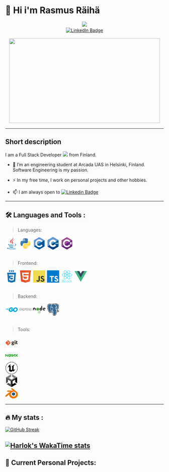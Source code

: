 # 👋 Hi i'm Rasmus Räihä

<div id="header" align="center">
  <img src="https://i.giphy.com/media/v1.Y2lkPTc5MGI3NjExcGk4ZnkwZ2RmMDZhdTFpZWM5dnVmN2hpbDNjeW14ZWoyeWo3MW5yaSZlcD12MV9pbnRlcm5hbF9naWZfYnlfaWQmY3Q9Zw/USV0ym3bVWQJJmNu3N/giphy.gif" width="100"/>
  <div id="badges">
    <a href="https://www.linkedin.com/in/rasmus-räihä">
      <img src="https://img.shields.io/badge/LinkedIn-blue?style=for-the-badge&logo=linkedin&logoColor=white" alt="LinkedIn Badge"/>
    </a>
  </div>
  <img src="https://komarev.com/ghpvc/?username=Ranzz02&style=flat-square&color=blue" alt=""/>
</div>
<div align="center">
  <img src="https://i.giphy.com/media/v1.Y2lkPTc5MGI3NjExYzF0NW5wbTNkMzI3eGhmZXZ1Mmc2cXFuYWxqcjhzN2p6c2t3dm1uciZlcD12MV9pbnRlcm5hbF9naWZfYnlfaWQmY3Q9Zw/ZVik7pBtu9dNS/giphy.gif" width="480" height="268"/>
</div>

---

## Short description

I am a Full Stack Developer <img src="https://media.giphy.com/media/WUlplcMpOCEmTGBtBW/giphy.gif" width="30"> from Finland.

- 🔭 I’m an engineering student at Arcada UAS in Helsinki, Finland. Software Engineering is my passion.

- ⚡ In my free time, I work on personal projects and other hobbies.

- 📫 I am always open to  [![Linkedin Badge](https://img.shields.io/badge/LinkedIn-blue?style=flat&logo=Linkedin&logoColor=white)](https://www.linkedin.com/in/rasmus-räihä)

---

## 🛠️ Languages and Tools :

>Languages:
<div>
  <img src="https://github.com/devicons/devicon/blob/master/icons/java/java-original.svg" title="Java" alt="Java" width="40" height="40"/>
  <img src="https://github.com/devicons/devicon/blob/master/icons/python/python-original.svg" title="Python" alt="Python" width="40" height="40"/>
  <img src="https://github.com/devicons/devicon/blob/master/icons/c/c-original.svg" title="C" alt="C" width="40" height="40"/>
  <img src="https://github.com/devicons/devicon/blob/master/icons/cplusplus/cplusplus-original.svg" title="C++" alt="C++" width="40" height="40"/>
  <img src="https://github.com/devicons/devicon/blob/master/icons/csharp/csharp-original.svg" title="C#" alt="C#" width="40" height="40"/>
</div>
<br/>

>Frontend:
<div>
  <img src="https://github.com/devicons/devicon/blob/master/icons/css3/css3-plain-wordmark.svg"  title="CSS3" alt="CSS" width="40" height="40"/>
  <img src="https://github.com/devicons/devicon/blob/master/icons/html5/html5-original.svg" title="HTML5" alt="HTML" width="40" height="40"/>
  <img src="https://github.com/devicons/devicon/blob/master/icons/javascript/javascript-original.svg" title="JavaScript" alt="JavaScript" width="40" height="40"/>
  <img src="https://github.com/devicons/devicon/blob/master/icons/typescript/typescript-original.svg" title="Typescript" alt="Typescript" width="40" height="40"/>
  <img src="https://github.com/devicons/devicon/blob/master/icons/react/react-original-wordmark.svg" title="React" alt="React" width="40" height="40"/>
  <img src="https://github.com/devicons/devicon/blob/master/icons/vuejs/vuejs-original.svg" title="Vuejs" alt="Vuejs" width="40" height="40"/>
</div>
<br/>

>Backend:
<div>
  <img src="https://github.com/devicons/devicon/blob/master/icons/go/go-original-wordmark.svg" title="Golang" alt="Golang" width="40" height="40" />
  <img `#ffffff` src="https://github.com/devicons/devicon/blob/master/icons/express/express-original-wordmark.svg" title="ExpressJS" alt="ExpressJS" width="40" height="40"/>
  <img src="https://github.com/devicons/devicon/blob/master/icons/nodejs/nodejs-original-wordmark.svg" title="NodeJS" alt="NodeJS" width="40" height="40"/>
  <img src="https://github.com/devicons/devicon/blob/master/icons/postgresql/postgresql-original.svg" title="Postgresql"  alt="Postgresql" width="40" height="40"/>
</div> 
<br/>

>Tools:
<div style="display: flex; flex-direction: column"">
  <img src="https://github.com/devicons/devicon/blob/master/icons/git/git-original-wordmark.svg" title="Git" **alt="Git" width="40" height="40"/>
  <img src="https://github.com/devicons/devicon/blob/master/icons/nginx/nginx-original.svg" title="Nginx" alt="Nginx" width="40" height="40"/> 
  <img src="https://github.com/devicons/devicon/blob/master/icons/unrealengine/unrealengine-original.svg" title="UnrealEnging" alt="UnrealEnging" width="40" height="40"/> 
  <img src="https://github.com/devicons/devicon/blob/master/icons/unity/unity-original.svg" title="Unity" alt="Unity" width="40" height="40"/>
  <img src="https://github.com/devicons/devicon/blob/master/icons/blender/blender-original.svg" title="Blender" alt="Blender" width="40" height="40"/> 
</div>

---

## :fire: My stats :

[![GitHub Streak](http://github-readme-streak-stats.herokuapp.com?user=Ranzz02&theme=tokyonight)](https://git.io/streak-stats)

[![Harlok's WakaTime stats](https://github-readme-stats.vercel.app/api/wakatime?username=ranzz&theme=tokyonight&layout=compact)](https://github.com/anuraghazra/github-readme-stats)
---

## 📑 Current Personal Projects:

